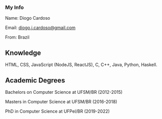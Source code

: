 ### My Info
Name: Diogo Cardoso

Email: diogo.j.cardoso@gmail.com

From: Brazil

## Knowledge
HTML, CSS, JavaScript (NodeJS, ReactJS), C, C++, Java, Python, Haskell.

## Academic Degrees
Bachelors on Computer Science at UFSM/BR (2012-2015)

Masters in Computer Science at UFSM/BR (2016-2018)

PhD in Computer Science at UFPel/BR (2019-2022)

<!--
**diogocrds/diogocrds** is a ✨ _special_ ✨ repository because its `README.md` (this file) appears on your GitHub profile.

Here are some ideas to get you started:

- 🔭 I’m currently working on ...
- 🌱 I’m currently learning ...
- 👯 I’m looking to collaborate on ...
- 🤔 I’m looking for help with ...
- 💬 Ask me about ...
- 📫 How to reach me: ...
- 😄 Pronouns: ...
- ⚡ Fun fact: ...
-->
